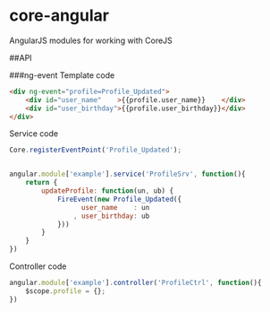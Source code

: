 core-angular
============

AngularJS modules for working with CoreJS

##API

###ng-event
Template code

```html
<div ng-event="profile=Profile_Updated">
    <div id="user_name"    >{{profile.user_name}}    </div>
    <div id="user_birthday">{{profile.user_birthday}}</div>
</div>
```

Service code

```javascript
Core.registerEventPoint('Profile_Updated');


angular.module['example'].service('ProfileSrv', function(){
    return {
        updateProfile: function(un, ub) {
            FireEvent(new Profile_Updated({
                  user_name    : un
                , user_birthday: ub
            }))
        }    
    }    
})
```

Controller code

```javascript
angular.module['example'].controller('ProfileCtrl', function(){
    $scope.profile = {};
})
```